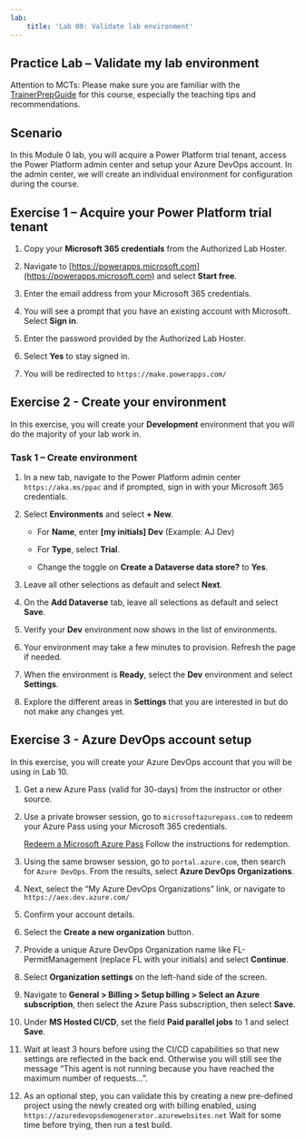```yaml
---
lab:
    title: 'Lab 00: Validate lab environment'
---
```



## Practice Lab – Validate my lab environment

Attention to MCTs: Please make sure you are familiar with the [TrainerPrepGuide](../PL-400T00A-ENU-TrainerPrepGuide.pdf) for this course, especially the teaching tips and recommendations.

Scenario
--------

In this Module 0 lab, you will acquire a Power Platform trial tenant, access the Power Platform admin center and setup your Azure DevOps account. In the admin center, we will create an individual environment for configuration during the course.

Exercise 1 – Acquire your Power Platform trial tenant 
------------------------------------------

1.  Copy your **Microsoft 365 credentials** from the Authorized Lab Hoster.

2.  Navigate to [https://powerapps.microsoft.com](https://powerapps.microsoft.com) and select **Start free**. 

3.  Enter the email address from your Microsoft 365 credentials.

4.  You will see a prompt that you have an existing account with Microsoft. Select **Sign in**.

5.  Enter the password provided by the Authorized Lab Hoster. 

6.  Select **Yes** to stay signed in.

7.  You will be redirected to `https://make.powerapps.com/`


Exercise 2 - Create your environment 
------------------------------------------

In this exercise, you will create your **Development** environment that you will do the majority of your lab work in.

### Task 1 – Create environment

1.  In a new tab, navigate to the Power Platform admin center `https://aka.ms/ppac` and if prompted, sign in with your Microsoft 365 credentials.

2.  Select **Environments** and select **+ New**.

    - For **Name**, enter **[my initials] Dev** (Example: AJ Dev)
    
    - For **Type**, select **Trial**.
    
    - Change the toggle on **Create a Dataverse data store?** to **Yes**.
    
3.  Leave all other selections as default and select **Next**.
    
4.  On the **Add Dataverse** tab, leave all selections as default and select **Save**. 

5.  Verify your **Dev** environment now shows in the list of environments. 

6.  Your environment may take a few minutes to provision. Refresh the page if needed. 

7.  When the environment is **Ready**, select the **Dev** environment and select **Settings**. 

8.  Explore the different areas in **Settings** that you are interested in but do not make any changes yet. 


Exercise 3 - Azure DevOps account setup
------------------------------------------

In this exercise, you will create your Azure DevOps account that you will be using in Lab 10.

1.  Get a new Azure Pass (valid for 30-days) from the instructor or other source. 

2.  Use a private browser session, go to `microsoftazurepass.com` to redeem your Azure Pass using your Microsoft 365 credentials. 

    [Redeem a Microsoft Azure Pass](https://www.microsoftazurepass.com/Home/HowTo?Length=5) Follow the instructions for redemption. 

3.  Using the same browser session, go to `portal.azure.com`, then search for `Azure DevOps`. From the results, select **Azure DevOps Organizations**. 

4.  Next, select the “My Azure DevOps Organizations” link, or navigate to `https://aex.dev.azure.com/` 

5.  Confirm your account details. 

6.  Select the **Create a new organization** button. 

7.  Provide a unique Azure DevOps Organization name like FL-PermitManagement (replace FL with your initials) and select **Continue**. 

8.  Select **Organization settings** on the left-hand side of the screen. 

9.  Navigate to **General > Billing > Setup billing > Select an Azure subscription**, then select the Azure Pass subscription, then select **Save**. 

10. Under **MS Hosted CI/CD**, set the field **Paid parallel jobs** to 1 and select **Save**. 

11. Wait at least 3 hours before using the CI/CD capabilities so that new settings are reflected in the back end. Otherwise you will still see the message “This agent is not running because you have reached the maximum number of requests…”. 

12. As an optional step, you can validate this by creating a new pre-defined project using the newly created org with billing enabled, using `https://azuredevopsdemogenerator.azurewebsites.net` Wait for some time before trying, then run a test build. 

